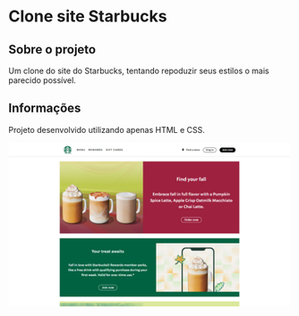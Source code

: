# Clone site Starbucks

## Sobre o projeto

Um clone do site do Starbucks, tentando repoduzir seus estilos o mais parecido possível.

## Informações

Projeto desenvolvido utilizando apenas HTML e CSS.

<img src="screenshot.jpg"/>

